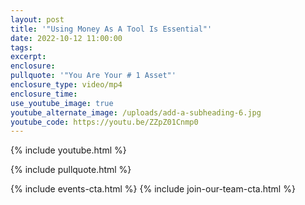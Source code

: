 ```yaml
---
layout: post
title: '"Using Money As A Tool Is Essential"'
date: 2022-10-12 11:00:00
tags:
excerpt:
enclosure:
pullquote: '"You Are Your # 1 Asset"'
enclosure_type: video/mp4
enclosure_time:
use_youtube_image: true
youtube_alternate_image: /uploads/add-a-subheading-6.jpg
youtube_code: https://youtu.be/ZZpZ01Cnmp0
---
```

{% include youtube.html %}

{% include pullquote.html %}

{% include events-cta.html %} {% include join-our-team-cta.html %}